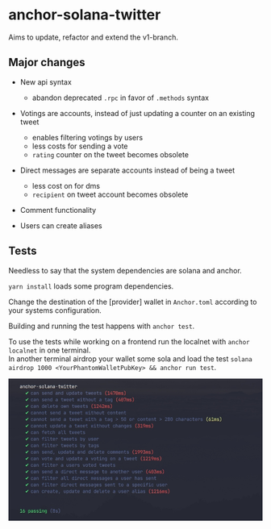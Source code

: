 # anchor-solana-twitter

Aims to update, refactor and extend the v1-branch.

## Major changes

-  New api syntax

   -  abandon deprecated `.rpc` in favor of `.methods` syntax

-  Votings are accounts, instead of just updating a counter on an existing tweet

   -  enables filtering votings by users
   -  less costs for sending a vote
   -  `rating` counter on the tweet becomes obsolete

-  Direct messages are separate accounts instead of being a tweet

   -  less cost on for dms
   -  `recipient` on tweet account becomes obsolete

-  Comment functionality

-  Users can create aliases

## Tests

Needless to say that the system dependencies are solana and anchor.

`yarn install` loads some program dependencies.

Change the destination of the [provider] wallet in `Anchor.toml` according to your systems configuration.

Building and running the test happens with `anchor test`.

To use the tests while working on a frontend run the localnet with `anchor localnet` in one terminal.<br>
In another terminal airdrop your wallet some sola and load the test `solana airdrop 1000 <YourPhantomWalletPubKey> && anchor run test`.

<img src="assets/tests.jpg" alt="drawing" width="700"/>
